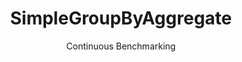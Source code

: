 ---
layout: docu
title: SimpleGroupByAggregate
subtitle: Continuous Benchmarking
selected: Aggregate
expanded: Benchmarking
benchmark: /individual_results/SimpleGroupByAggregate.html
---